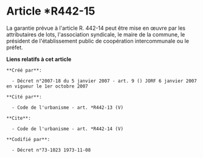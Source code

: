 # Article *R442-15

La garantie prévue à l'article R. 442-14 peut être mise en œuvre par les attributaires de lots, l'association syndicale, le
maire de la commune, le président de l'établissement public de coopération intercommunale ou le préfet.

**Liens relatifs à cet article**

	**Créé par**:

	  - Décret n°2007-18 du 5 janvier 2007 - art. 9 () JORF 6 janvier 2007 en vigueur le 1er octobre 2007

	**Cité par**:

	  - Code de l'urbanisme - art. *R442-13 (V)

	**Cite**:

	  - Code de l'urbanisme - art. *R442-14 (V)

	**Codifié par**:

	  - Décret n°73-1023 1973-11-08
